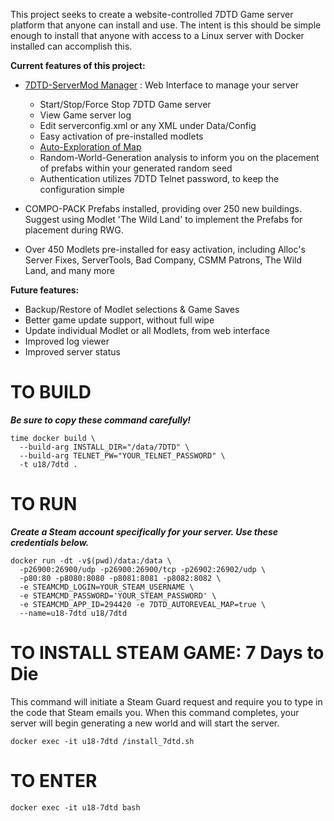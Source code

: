 This project seeks to create a website-controlled 7DTD Game server platform that anyone can install and use. The intent is this should be simple enough to install that anyone with access to a Linux server with Docker installed can accomplish this.

**Current features of this project:**

- [7DTD-ServerMod Manager](https://github.com/XelaNull/7dtd-servermod) : Web Interface to manage your server

  - Start/Stop/Force Stop 7DTD Game server
  - View Game server log
  - Edit serverconfig.xml or any XML under Data/Config
  - Easy activation of pre-installed modlets
  - [Auto-Exploration of Map](https://github.com/XelaNull/7dtd-auto-reveal-map)
  - Random-World-Generation analysis to inform you on the placement of prefabs within your generated random seed
  - Authentication utilizes 7DTD Telnet password, to keep the configuration simple

- COMPO-PACK Prefabs installed, providing over 250 new buildings. Suggest using Modlet 'The Wild Land' to implement the Prefabs for placement during RWG.
- Over 450 Modlets pre-installed for easy activation, including Alloc's Server Fixes, ServerTools, Bad Company, CSMM Patrons, The Wild Land, and many more

**Future features:**

- Backup/Restore of Modlet selections & Game Saves
- Better game update support, without full wipe
- Update individual Modlet or all Modlets, from web interface
- Improved log viewer
- Improved server status

# TO BUILD

**_Be sure to copy these command carefully!_**

```
time docker build \
  --build-arg INSTALL_DIR="/data/7DTD" \
  --build-arg TELNET_PW="YOUR_TELNET_PASSWORD" \
  -t u18/7dtd .
```

# TO RUN

**_Create a Steam account specifically for your server. Use these credentials below._**

```
docker run -dt -v$(pwd)/data:/data \
  -p26900:26900/udp -p26900:26900/tcp -p26902:26902/udp \
  -p80:80 -p8080:8080 -p8081:8081 -p8082:8082 \
  -e STEAMCMD_LOGIN=YOUR_STEAM_USERNAME \
  -e STEAMCMD_PASSWORD='YOUR_STEAM_PASSWORD' \
  -e STEAMCMD_APP_ID=294420 -e 7DTD_AUTOREVEAL_MAP=true \
  --name=u18-7dtd u18/7dtd
```

# TO INSTALL STEAM GAME: 7 Days to Die

This command will initiate a Steam Guard request and require you to type in the code that Steam emails you. When this command completes, your server will begin generating a new world and will start the server.

```
docker exec -it u18-7dtd /install_7dtd.sh
```

# TO ENTER

```
docker exec -it u18-7dtd bash
```
